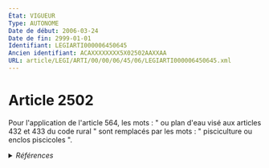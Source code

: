 ```yaml
---
État: VIGUEUR
Type: AUTONOME
Date de début: 2006-03-24
Date de fin: 2999-01-01
Identifiant: LEGIARTI000006450645
Ancien identifiant: ACAXXXXXXXX5X02502AAXXAA
URL: article/LEGI/ARTI/00/00/06/45/06/LEGIARTI000006450645.xml
---
```


<h1>Article 2502</h1>

Pour l'application de l'article 564, les mots : " ou plan d'eau visé aux
articles 432 et 433 du code rural " sont remplacés par les mots : " pisciculture
ou enclos piscicoles ".


<details>
  <summary><em>Références</em></summary>

  <h2>Articles faisant référence à l'article</h2>
  
  <ul>
    <li>
      <a href="https://legal.tricoteuses.fr//redirection/LEGIARTI000006580232?vers=git&vers=legifrance">Code rural (ancien) - article 433 AUTONOME ABROGE, en vigueur du 1985-07-01 au 1989-11-04</a> CITATION cible
    </li>
    <li>
      <a href="https://legal.tricoteuses.fr//redirection/LEGIARTI000006450610?vers=git&vers=legifrance">Code civil - article 2500 AUTONOME MODIFIE, en vigueur du 2006-03-24 au 2008-01-01</a> CITATION source
    </li>
    <li>
      <a href="https://legal.tricoteuses.fr//redirection/LEGIARTI000030253977?vers=git&vers=legifrance">Code civil - article 2500 AUTONOME VIGUEUR, en vigueur depuis le 2015-02-18</a> CITATION source
    </li>
    <li>
      <a href="https://legal.tricoteuses.fr//redirection/LEGIARTI000006580229?vers=git&vers=legifrance">Code rural (ancien) - article 432 AUTONOME MODIFIE, en vigueur du 1980-07-23 au 1985-07-01</a> CITATION cible
    </li>
    <li>
      <a href="https://legal.tricoteuses.fr//redirection/LEGIARTI000006580231?vers=git&vers=legifrance">Code rural (ancien) - article 433 AUTONOME MODIFIE, en vigueur du 1980-07-23 au 1985-07-01</a> CITATION cible
    </li>
    <li>
      <a href="https://legal.tricoteuses.fr//redirection/LEGIARTI000006580230?vers=git&vers=legifrance">Code rural (ancien) - article 432 AUTONOME ABROGE, en vigueur du 1985-07-01 au 1989-11-04</a> CITATION cible
    </li>
    <li>
      <a href="https://legal.tricoteuses.fr//redirection/LEGIARTI000006532323?vers=git&vers=legifrance">Ordonnance n° 2006-346 du 23 mars 2006 relative aux sûretés - article 1 ENTIEREMENT_MODIF</a> CREATION cible
    </li>
    <li>
      <a href="https://legal.tricoteuses.fr//redirection/LEGIARTI000006448176?vers=git&vers=legifrance">Code civil - article 2296 AUTONOME TRANSFERE, en vigueur du 2004-06-01 au 2006-03-24</a> CONCORDE source
    </li>
    <li>
      <a href="https://legal.tricoteuses.fr//redirection/LEGIARTI000006448176?vers=git&vers=legifrance">Code civil - article 2296 AUTONOME TRANSFERE, en vigueur du 2004-06-01 au 2006-03-24</a> CONCORDANCE cible
    </li>
    <li>
      <a href="https://legal.tricoteuses.fr//redirection/LEGIARTI000006429077?vers=git&vers=legifrance">Code civil - article 564 AUTONOME MODIFIE, en vigueur du 1804-03-21 au 1985-07-01</a> CITATION cible
    </li>
    <li>
      <a href="https://legal.tricoteuses.fr//redirection/LEGIARTI000006429078?vers=git&vers=legifrance">Code civil - article 564 AUTONOME MODIFIE, en vigueur du 1985-07-01 au 1992-12-12</a> CITATION cible
    </li>
    <li>
      <a href="https://legal.tricoteuses.fr//redirection/LEGIARTI000006429079?vers=git&vers=legifrance">Code civil - article 564 AUTONOME MODIFIE, en vigueur du 1992-12-12 au 2015-02-18</a> CITATION cible
    </li>
    <li>
      <a href="https://legal.tricoteuses.fr//redirection/LEGIARTI000006448177?vers=git&vers=legifrance">Code civil - article 2296 AUTONOME MODIFIE, en vigueur du 2006-03-24 au 2022-01-01</a> CONCORDE source
    </li>
    <li>
      <a href="https://legal.tricoteuses.fr//redirection/LEGIARTI000006448177?vers=git&vers=legifrance">Code civil - article 2296 AUTONOME MODIFIE, en vigueur du 2006-03-24 au 2022-01-01</a> CONCORDANCE cible
    </li>
    <li>
      <a href="https://legal.tricoteuses.fr//redirection/LEGIARTI000006450611?vers=git&vers=legifrance">Code civil - article 2500 AUTONOME MODIFIE, en vigueur du 2008-01-01 au 2015-02-18</a> CITATION source
    </li>
    <li>
      <a href="https://legal.tricoteuses.fr//redirection/LEGIARTI000030253990?vers=git&vers=legifrance">Code civil - article 564 AUTONOME VIGUEUR, en vigueur depuis le 2015-02-18</a> CITATION cible
    </li>
    <li>
      <a href="https://legal.tricoteuses.fr//redirection/LEGIARTI000044071234?vers=git&vers=legifrance">Code civil - article 2296 AUTONOME VIGUEUR, en vigueur depuis le 2022-01-01</a> CONCORDE source
    </li>
    <li>
      <a href="https://legal.tricoteuses.fr//redirection/LEGIARTI000044071234?vers=git&vers=legifrance">Code civil - article 2296 AUTONOME VIGUEUR, en vigueur depuis le 2022-01-01</a> CONCORDANCE cible
    </li>
  </ul>
  
  <h2>Références faites par l'article</h2>
  
  <ul>
    <li>
      2006-03-23 CREATION source <a href="https://legal.tricoteuses.fr//redirection/LEGIARTI000006532323?vers=git&vers=legifrance">Ordonnance n° 2006-346 du 23 mars 2006 relative aux sûretés - article 1 ENTIEREMENT_MODIF</a>
    </li>
    <li>
      2999-01-01 CONCORDE cible <a href="https://legal.tricoteuses.fr//redirection/LEGIARTI000006448176?vers=git&vers=legifrance">Code civil - article 2296 AUTONOME TRANSFERE, en vigueur du 2004-06-01 au 2006-03-24</a>
    </li>
    <li>
      2999-01-01 CONCORDANCE source <a href="https://legal.tricoteuses.fr//redirection/LEGIARTI000006448176?vers=git&vers=legifrance">Code civil - article 2296 AUTONOME TRANSFERE, en vigueur du 2004-06-01 au 2006-03-24</a>
    </li>
    <li>
      2999-01-01 CITATION cible <a href="https://legal.tricoteuses.fr//redirection/LEGIARTI000030253977?vers=git&vers=legifrance">Code civil - article 2500 AUTONOME VIGUEUR, en vigueur depuis le 2015-02-18</a>
    </li>
    <li>
      2999-01-01 CITATION source <a href="https://legal.tricoteuses.fr//redirection/LEGIARTI000006429077?vers=git&vers=legifrance">Code civil - article 564 AUTONOME MODIFIE, en vigueur du 1804-03-21 au 1985-07-01</a>
    </li>
    <li>
      2999-01-01 CITATION source <a href="https://legal.tricoteuses.fr//redirection/LEGIARTI000006580229?vers=git&vers=legifrance">Code rural (ancien) - article 432 AUTONOME MODIFIE, en vigueur du 1980-07-23 au 1985-07-01</a>
    </li>
    <li>
      2999-01-01 CITATION source <a href="https://legal.tricoteuses.fr//redirection/LEGIARTI000006580231?vers=git&vers=legifrance">Code rural (ancien) - article 433 AUTONOME MODIFIE, en vigueur du 1980-07-23 au 1985-07-01</a>
    </li>
    <li>
      CODIFICATION source Loi 1804-03-15
    </li>
  </ul>
</details>
